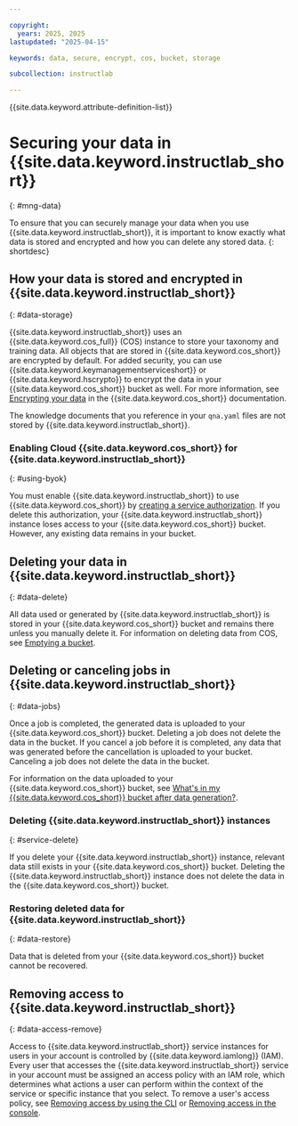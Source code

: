 ```yaml
---

copyright:
  years: 2025, 2025
lastupdated: "2025-04-15"

keywords: data, secure, encrypt, cos, bucket, storage

subcollection: instructlab

---
```


{{site.data.keyword.attribute-definition-list}}

# Securing your data in {{site.data.keyword.instructlab_short}}
{: #mng-data}

To ensure that you can securely manage your data when you use {{site.data.keyword.instructlab_short}}, it is important to know exactly what data is stored and encrypted and how you can delete any stored data. 
{: shortdesc}

## How your data is stored and encrypted in {{site.data.keyword.instructlab_short}}
{: #data-storage}

{{site.data.keyword.instructlab_short}} uses an {{site.data.keyword.cos_full}} (COS) instance to store your taxonomy and training data. All objects that are stored in {{site.data.keyword.cos_short}} are encrypted by default. For added security, you can use {{site.data.keyword.keymanagementserviceshort}} or {{site.data.keyword.hscrypto}} to encrypt the data in your {{site.data.keyword.cos_short}} bucket as well. For more information, see [Encrypting your data](/docs/cloud-object-storage?topic=cloud-object-storage-encryption) in the {{site.data.keyword.cos_short}} documentation. 

The knowledge documents that you reference in your `qna.yaml` files are not stored by {{site.data.keyword.instructlab_short}}. 

### Enabling Cloud {{site.data.keyword.cos_short}} for {{site.data.keyword.instructlab_short}}
{: #using-byok}

You must enable {{site.data.keyword.instructlab_short}} to use {{site.data.keyword.cos_short}} by [creating a service authorization](). If you delete this authorization, your {{site.data.keyword.instructlab_short}} instance loses access to your {{site.data.keyword.cos_short}} bucket. However, any existing data remains in your bucket.

## Deleting your data in {{site.data.keyword.instructlab_short}}
{: #data-delete}

All data used or generated by {{site.data.keyword.instructlab_short}} is stored in your {{site.data.keyword.cos_short}} bucket and remains there unless you manually delete it. For information on deleting data from COS, see [Emptying a bucket](/docs/cloud-object-storage?topic=cloud-object-storage-deleting-multiple-objects-patterns).

## Deleting or canceling jobs in {{site.data.keyword.instructlab_short}}
{: #data-jobs}

Once a job is completed, the generated data is uploaded to your {{site.data.keyword.cos_short}} bucket. Deleting a job does not delete the data in the bucket. If you cancel a job before it is completed, any data that was generated before the cancellation is uploaded to your bucket. Canceling a job does not delete the data in the bucket. 

For information on the data uploaded to your {{site.data.keyword.cos_short}} bucket, see [What's in my {{site.data.keyword.cos_short}} bucket after data generation?](/docs/instructlab?topic=instructlab-data-generate&interface=ui#data-bucket).

### Deleting {{site.data.keyword.instructlab_short}} instances
{: #service-delete}

If you delete your {{site.data.keyword.instructlab_short}} instance, relevant data still exists in your {{site.data.keyword.cos_short}} bucket. Deleting the {{site.data.keyword.instructlab_short}} instance does not delete the data in the {{site.data.keyword.cos_short}} bucket.

### Restoring deleted data for {{site.data.keyword.instructlab_short}}
{: #data-restore}

Data that is deleted from your {{site.data.keyword.cos_short}} bucket cannot be recovered. 

## Removing access to {{site.data.keyword.instructlab_short}}
{: #data-access-remove}

Access to {{site.data.keyword.instructlab_short}} service instances for users in your account is controlled by {{site.data.keyword.iamlong}} (IAM). Every user that accesses the {{site.data.keyword.instructlab_short}} service in your account must be assigned an access policy with an IAM role, which determines what actions a user can perform within the context of the service or specific instance that you select. To remove a user's access policy, see [Removing access by using the CLI](/docs/account?topic=account-assign-access-resources&interface=cli#removing-access-cli) or [Removing access in the console](/docs/account?topic=account-assign-access-resources&interface=ui#removing-access-console).
